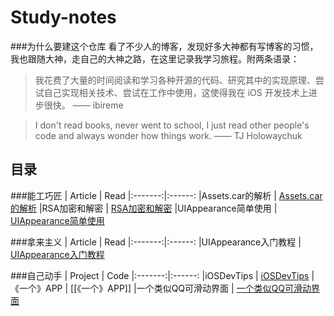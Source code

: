 # Study-notes
###为什么要建这个仓库
看了不少人的博客，发现好多大神都有写博客的习惯，我也跟随大神，走自己的大神之路，在这里记录我学习旅程。附两条语录：
> 我花费了大量的时间阅读和学习各种开源的代码、研究其中的实现原理、尝试自己实现相关技术、尝试在工作中使用，这使得我在 iOS 开发技术上进步很快。 —— ibireme

> I don't read books, never went to school, I just read other people's code and always wonder how things work. —— TJ Holowaychuk

## 目录
###能工巧匠
| Article | Read
|:-------:|:------:
|Assets.car的解析 | [Assets.car的解析](./contents/能工巧匠/Assets.car的解析/Assets.car的解析.md)
|RSA加密和解密 | [RSA加密和解密](./contents/能工巧匠/RSA加密和解密/RSA加密和解密.md)
|UIAppearance简单使用 | [UIAppearance简单使用](./contents/能工巧匠/UIAppearance简单使用/UIAppearance简单使用.md)

###拿来主义
| Article | Read
|:-------:|:------:
|UIAppearance入门教程 | [UIAppearance入门教程](./contents/拿来主义/UIAppearance入门教程/UIAppearance入门教程.md)

###自己动手
| Project | Code
|:-------:|:------:
|iOSDevTips | [iOSDevTips](https://github.com/piglikeYoung/iOSDevTips)
|《一个》APP | [[《一个》APP]]
|一个类似QQ可滑动界面 | [一个类似QQ可滑动界面](https://github.com/piglikeYoung/SildeLikeQQ)


